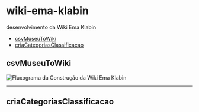 # wiki-ema-klabin
desenvolvimento da Wiki Ema Klabin

- [csvMuseuToWiki](#csvmuseutowiki)
- [criaCategoriasClassificacao](#criacategoriasclassificacao)

<!-- toc -->
## csvMuseuToWiki
![Fluxograma da Construção da Wiki Ema Klabin](wiki-ema-klabin/fluxogramas/wiki-ema-klabin-fluxograma-principal.png)

***********************
## criaCategoriasClassificacao
